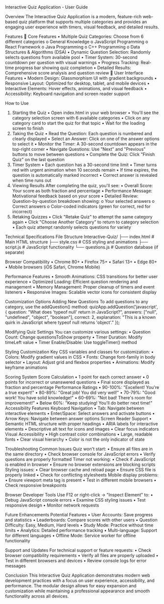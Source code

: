 Interactive Quiz Application - User Guide

Overview
    The Interactive Quiz Application is a modern, feature-rich web-based quiz platform that supports multiple categories and provides an engaging user experience with timers, visual feedback, and detailed results.

Features
🎯 Core Features
    •	Multiple Quiz Categories: Choose from 6 different categories
        o	General Knowledge
        o	JavaScript Programming
        o	React Framework
        o	Java Programming
        o	C++ Programming
        o	Data Structures & Algorithms (DSA)
    •	Dynamic Question Selection: Randomly selects questions from available pool
    •	Timer System: 30-second countdown per question with visual warnings
    •	Progress Tracking: Real-time progress bar showing quiz completion
    •	Detailed Results: Comprehensive score analysis and question review
🎨 User Interface Features
    •	Modern Design: Glassmorphism UI with gradient backgrounds
    •	Responsive Layout: Optimized for desktop, tablet, and mobile devices
    •	Interactive Elements: Hover effects, animations, and visual feedback
    •	Accessibility: Keyboard navigation and screen reader support

How to Use
1. Starting the Quiz
    •	Open index.html in your web browser
    •	You'll see the category selection screen with 6 available categories
    •	Click on any category card to start the quiz for that topic
    •	Wait for the loading screen to finish
2. Taking the Quiz
    •	Read the Question: Each question is numbered and clearly displayed
    •	Select an Answer: Click on one of the answer options to select it
    •	Monitor the Timer: A 30-second countdown appears in the top-right corner
    •	Navigate Questions: Use "Next" and "Previous" buttons to move between questions
    •	Complete the Quiz: Click "Finish Quiz" on the last question
3. Timer System
    •	Each question has a 30-second time limit
    •	Timer turns red with urgent animation when 10 seconds remain
    •	If time expires, the question is automatically marked incorrect
    •	Correct answer is revealed when time runs out
4. Viewing Results
    After completing the quiz, you'll see:
    •	Overall Score: Your score as both fraction and percentage
    •	Performance Message: Motivational feedback based on your score
    •	Detailed Review: Question-by-question breakdown showing: 
        o	Your selected answers
        o	Correct answers
        o	Color-coded indicators (green for correct, red for incorrect)
5. Retaking Quizzes
    •	Click "Retake Quiz" to attempt the same category again
    •	Click "Choose Another Category" to return to category selection
    •	Each quiz attempt randomly selects questions for variety

Technical Specifications
    File Structure
    Interactive-Quiz/
    ├── index.html          # Main HTML structure
    ├── style.css           # CSS styling and animations
    ├── script.js           # JavaScript functionality
    └── questions.js        # Question database (if separate)

Browser Compatibility
    •	Chrome 80+
    •	Firefox 75+
    •	Safari 13+
    •	Edge 80+
    •	Mobile browsers (iOS Safari, Chrome Mobile)

Performance Features
    •	Smooth Animations: CSS transitions for better user experience
    •	Optimized Loading: Efficient question rendering and management
    •	Memory Management: Proper cleanup of timers and event listeners
    •	Responsive Images: Scalable vector icons for consistent display

Customization Options
    Adding New Questions
    To add questions to any category, use the addQuestion() method:
    quizApp.addQuestion('javascript', {
        question: "What does 'typeof null' return in JavaScript?",
        answers: ["null", "undefined", "object", "boolean"],
        correct: 2,
        explanation: "This is a known quirk in JavaScript where typeof null returns 'object'."
    });

Modifying Quiz Settings
    You can customize various settings:
    •	Question Count: Change questionsToShow property
    •	Timer Duration: Modify timeLeft value
    •	Timer Enable/Disable: Use toggleTimer() method

Styling Customization
    Key CSS variables and classes for customization:
    •	Colors: Modify gradient values in CSS
    •	Fonts: Change font-family in body selector
    •	Layout: Adjust grid and flexbox properties
    •	Animations: Modify keyframe animations

Scoring System
    Score Calculation
    •	1 point for each correct answer
    •	0 points for incorrect or unanswered questions
    •	Final score displayed as fraction and percentage
    Performance Ratings
    •	90-100%: "Excellent! You're a true expert!"
    •	80-89%: "Great job! You did very well!"
    •	70-79%: "Good work! You have solid knowledge!"
    •	60-69%: "Not bad! There's room for improvement!"
    •	Below 60%: "Keep studying! You'll do better next time!"
    Accessibility Features
    Keyboard Navigation
    •	Tab: Navigate between interactive elements
    •	Enter/Space: Select answers and activate buttons
    •	Arrow Keys: Navigate between answer options
    Screen Reader Support
    •	Semantic HTML structure with proper headings
    •	ARIA labels for interactive elements
    •	Descriptive alt text for icons and images
    •	Clear focus indicators
    Visual Accessibility
    •	High contrast color combinations
    •	Large, readable fonts
    •	Clear visual hierarchy
    •	Color is not the only indicator of state

Troubleshooting
    Common Issues
    Quiz won't start:
    •	Ensure all files are in the same directory
    •	Check browser console for JavaScript errors
    •	Verify questions are properly formatted
    Timer not working:
    •	Check if JavaScript is enabled in browser
    •	Ensure no browser extensions are blocking scripts
    Styling issues:
    •	Clear browser cache and reload page
    •	Ensure CSS file is properly linked
    •	Check for conflicting stylesheets
    Mobile display problems:
    •	Ensure viewport meta tag is present
    •	Test in different mobile browsers
    •	Check responsive breakpoints

Browser Developer Tools
    Use F12 or right-click → "Inspect Element" to:
    •	Debug JavaScript console errors
    •	Examine CSS styling issues
    •	Test responsive design
    •	Monitor network requests

Future Enhancements
    Potential Features
    •	User Accounts: Save progress and statistics
    •	Leaderboards: Compare scores with other users
    •	Question Difficulty: Easy, Medium, Hard levels
    •	Study Mode: Practice without time limits
    •	Analytics: Detailed performance tracking
    •	Multi-language: Support for different languages
    •	Offline Mode: Service worker for offline functionality

Support and Updates
    For technical support or feature requests:
    •	Check browser compatibility requirements
    •	Verify all files are properly uploaded
    •	Test in different browsers and devices
    •	Review console logs for error messages
    
Conclusion
    This Interactive Quiz Application demonstrates modern web development practices with a focus on user experience, accessibility, and performance. The modular design allows for easy expansion and customization while maintaining a professional appearance and smooth functionality across all devices.

